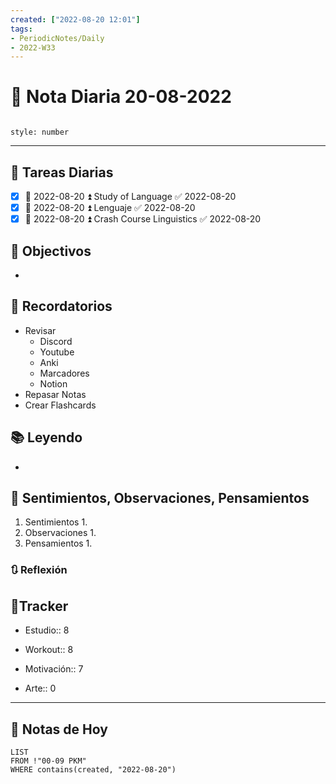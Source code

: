 ```yaml
---
created: ["2022-08-20 12:01"]
tags:
- PeriodicNotes/Daily
- 2022-W33
---
```


# 📅 Nota Diaria 20-08-2022
```toc

style: number

```

---
## 🔷 Tareas Diarias
- [x] 📅 2022-08-20 ⏫ Study of Language ✅ 2022-08-20
- [x] 📅 2022-08-20 ⏫ Lenguaje ✅ 2022-08-20
- [x] 📅 2022-08-20 ⏫ Crash Course Linguistics ✅ 2022-08-20

## 🎯 Objectivos
- 
## 📕 Recordatorios
- Revisar
	- Discord
	- Youtube
	- Anki
	- Marcadores
	- Notion
- Repasar Notas
- Crear Flashcards

## 📚 Leyendo
- 
## 💬 Sentimientos, Observaciones, Pensamientos 
1. Sentimientos
	1. 
2. Observaciones
	1. 
3. Pensamientos
	1. 
### 🔃 Reflexión

## 🔷Tracker

- Estudio:: 8

- Workout:: 8

- Motivación:: 7

- Arte:: 0
---

## 📅 Notas de Hoy
```dataview
LIST 
FROM !"00-09 PKM" 
WHERE contains(created, "2022-08-20")
```